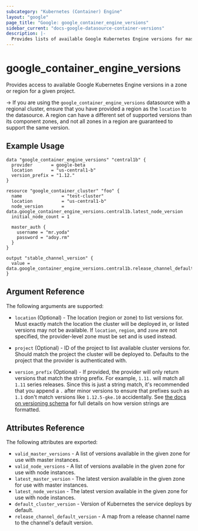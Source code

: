 ```yaml
---
subcategory: "Kubernetes (Container) Engine"
layout: "google"
page_title: "Google: google_container_engine_versions"
sidebar_current: "docs-google-datasource-container-versions"
description: |-
  Provides lists of available Google Kubernetes Engine versions for masters and nodes.
---
```


# google\_container\_engine\_versions

Provides access to available Google Kubernetes Engine versions in a zone or region for a given project.

-> If you are using the `google_container_engine_versions` datasource with a
regional cluster, ensure that you have provided a region as the `location` to
the datasource. A region can have a different set of supported versions than
its component zones, and not all zones in a region are guaranteed to
support the same version.

## Example Usage

```hcl
data "google_container_engine_versions" "central1b" {
  provider       = google-beta
  location       = "us-central1-b"
  version_prefix = "1.12."
}

resource "google_container_cluster" "foo" {
  name               = "test-cluster"
  location           = "us-central1-b"
  node_version       = data.google_container_engine_versions.central1b.latest_node_version
  initial_node_count = 1

  master_auth {
    username = "mr.yoda"
    password = "adoy.rm"
  }
}

output "stable_channel_version" {
  value = data.google_container_engine_versions.central1b.release_channel_default_version["STABLE"]
}
```

## Argument Reference

The following arguments are supported:

* `location` (Optional) - The location (region or zone) to list versions for.
Must exactly match the location the cluster will be deployed in, or listed
versions may not be available. If `location`, `region`, and `zone` are not
specified, the provider-level zone must be set and is used instead.

* `project` (Optional) - ID of the project to list available cluster versions for. Should match the project the cluster will be deployed to.
  Defaults to the project that the provider is authenticated with.

* `version_prefix` (Optional) - If provided, the provider will only return versions
that match the string prefix. For example, `1.11.` will match all `1.11` series
releases. Since this is just a string match, it's recommended that you append a
`.` after minor versions to ensure that prefixes such as `1.1` don't match
versions like `1.12.5-gke.10` accidentally. See [the docs on versioning schema](https://cloud.google.com/kubernetes-engine/versioning-and-upgrades#versioning_scheme)
for full details on how version strings are formatted.

## Attributes Reference

The following attributes are exported:

* `valid_master_versions` - A list of versions available in the given zone for use with master instances.
* `valid_node_versions` - A list of versions available in the given zone for use with node instances.
* `latest_master_version` - The latest version available in the given zone for use with master instances.
* `latest_node_version` - The latest version available in the given zone for use with node instances.
* `default_cluster_version` - Version of Kubernetes the service deploys by default.
* `release_channel_default_version` - A map from a release channel name to the channel's default version.
